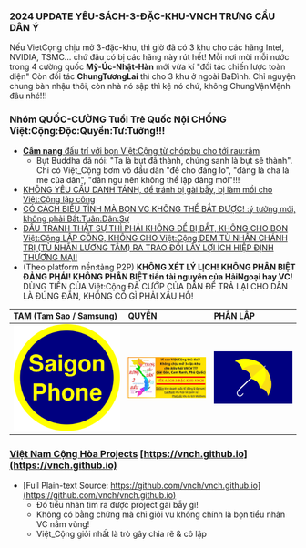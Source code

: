 ### 2024 UPDATE YÊU-SÁCH-3-ĐẶC-KHU-VNCH TRƯNG CẦU DÂN Ý
Nếu VietCọng chịu mở 3-đặc-khu, thì giờ đã có 3 khu cho các hãng Intel, NVIDIA, TSMC... chứ đâu có bị các hãng này rút hết!
Mỗi nơi mời mỗi nước trong 4 cường quốc **Mỹ-Úc-Nhật-Hàn** mới vừa kí "đối tác chiến lược toàn diện"
Còn đối tác **ChungTươngLai** thì cho 3 khu ở ngoài BaĐình.
Chỉ nguyện chung bàn nhậu thôi, còn nhà nó sập thì kệ nó chứ, không ChungVậnMệnh đâu nhé!!!

### Nhóm QUỐC-CƯỜNG Tuổi Trẻ Quốc Nội CHỐNG Việt:Cộng:Độc:Quyền:Tư:Tưởng!!!
- [**Cẩm nang** đấu trí với bọn Việt:Cộng từ chóp:bu cho tới rau:râm](https://github.com/vnch/vnch.github.io/blob/master/1/cam-nang/tra-loi-dlv.md)
  - Bụt Buddha đã nói: "Ta là bụt đã thành, chúng sanh là bụt sẽ thành". Chỉ có Việt_Cộng bơm vô đầu dân "để cho đảng lo", "đảng là cha là mẹ của dân", "dân ngu nên không thể lập đảng mới"!!!
- [KHÔNG YÊU CẦU DANH TÁNH, để tránh bị gài bẫy, bị làm mồi cho Việt:Cộng lập công](https://github.com/vnch/vnch.github.io/blob/master/JOIN-US.md#khong-yeu-cau-danh-tanh)
- [CÓ CÁCH BIỂU TÌNH MÀ BỌN VC KHÔNG THỂ BẮT ĐƯỢC! :ý tưởng mới, không phải Bất:Tuân:Dân:Sự](https://github.com/vnch/vnch.github.io/blob/master/JOIN-US.md#bieu-tinh-khong-de-bi-bat-tu-day)
- [ĐẤU TRANH THẬT SỰ THÌ PHẢI KHÔNG ĐỂ BỊ BẮT, KHÔNG CHO BỌN Việt:Cộng LẬP CÔNG, KHÔNG CHO Việt:Cộng ĐEM TÙ NHÂN CHÁNH TRỊ (TÙ NHÂN LƯƠNG TÂM) RA TRAO ĐỔI LẤY LỢI ÍCH HIỆP ĐỊNH THƯƠNG MẠI!](https://github.com/vnch/vnch.github.io/blob/master/JOIN-US.md#khong-de-bon-vc-lap-cong-trao-doi-tu-nhan)
- (Theo platform nền:tảng P2P) **KHÔNG XÉT LÝ LỊCH! KHÔNG PHÂN BIỆT ĐẢNG PHÁI! KHÔNG PHÂN BIỆT tiền tài nguyên của HảiNgoại hay VC!** DÙNG TIỀN CỦA Việt:Cộng ĐÃ CƯỚP CỦA DÂN ĐỂ TRẢ LẠI CHO DÂN LÀ ĐÚNG ĐẮN, KHÔNG CÓ GÌ PHẢI XẤU HỔ!

| TAM (Tam Sao / Samsung) | QUYỀN | PHÂN LẬP |
| :--- | :--- | :--- |
| ![SAIGON-PHONE HAY SAMSUNG (Tam Sao)?](/profile/saigon-phone.png) | ![YÊU-SÁCH-3-ĐẶC-KHU-VNCH TRƯNG CẦU DÂN Ý RỒNG 2 ĐẦU](/profile/3DacKhu.map.2.jpg) | ![Hongkong mô hình tam quyền](/profile/flag_of_hongkongers.png)

### [Việt Nam Cộng Hòa Projects](https://vnch.github.io) [https://vnch.github.io](https://vnch.github.io)
- [Full Plain-text Source: https://github.com/vnch/vnch.github.io](https://github.com/vnch/vnch.github.io)
  - Đố tiểu nhân tìm ra được project gài bẫy gì!
  - Không có bằng chứng mà chỉ giỏi vu khống chính là bọn tiểu nhân VC nằm vùng!
  - Việt_Cộng giỏi nhất là trò gây chia rẽ & cô lập
